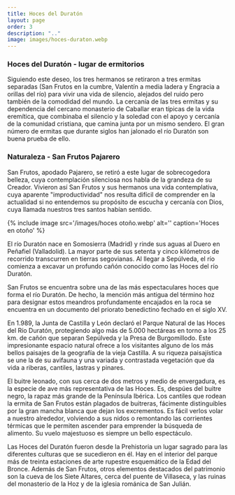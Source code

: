 ```yaml
---
title: Hoces del Duratón
layout: page
order: 3
description: ".."
image: images/hoces-duraton.webp
---
```


### Hoces del Duratón - lugar de ermitorios

Siguiendo este deseo, los tres hermanos se retiraron a tres ermitas separadas (San Frutos en la cumbre, Valentín a media ladera y Engracia a orillas del río) para vivir una vida de silencio, alejados del ruido pero también de la comodidad del mundo. La cercanía de las tres ermitas y su dependencia del cercano monasterio de Caballar eran típicas de la vida eremítica, que combinaba el silencio y la soledad con el apoyo y cercanía de la comunidad cristiana, que camina junta por un mismo sendero. El gran número de ermitas que durante siglos han jalonado el río Duratón son buena prueba de ello.

### Naturaleza - San Frutos Pajarero

San Frutos, apodado Pajarero, se retiró a este lugar de sobrecogedora belleza, cuya contemplación silenciosa nos habla de la grandeza de su Creador. Vivieron así San Frutos y sus hermanos una vida contemplativa, cuya aparente "improductividad" nos resulta difícil de comprender en la actualidad si no entendemos su propósito de escucha y cercanía con Dios, cuya llamada nuestros tres santos habían sentido.

{% include image src='/images/hoces otoño.webp' alt='' caption='Hoces en otoño' %}


El río Duratón nace en Somosierra (Madrid) y rinde sus aguas al Duero en Peñafiel (Valladolid). La mayor parte de sus setenta y cinco kilómetros de recorrido transcurren en tierras segovianas. Al llegar a Sepúlveda, el río comienza a excavar un profundo cañón conocido como las Hoces del río Duratón.

San Frutos se encuentra sobre una de las más espectaculares hoces que forma el río Duratón. De hecho, la mención más antigua del término hoz para designar estos meandros profundamente encajados en la roca se encuentra en un documento del priorato benedictino fechado en el siglo XV.

En 1.989, la Junta de Castilla y León declaró el Parque Natural de las Hoces del Río Duratón, protegiendo algo más de 5.000 hectáreas en torno a los 25 km. de cañón que separan Sepúlveda y la Presa de Burgomillodo. Este impresionante espacio natural ofrece a los visitantes alguno de los más bellos paisajes de la geografía de la vieja Castilla. A su riqueza paisajística se une la de su avifauna y una variada y contrastada vegetación que da vida a riberas, cantiles, lastras y pinares.

El buitre leonado, con sus cerca de dos metros y medio de envergadura, es la especie de ave más representativa de las Hoces. Es, despúes del buitre negro, la rapaz más grande de la Península Ibérica. Los cantiles que rodean la ermita de San Frutos están plagados de buitreras, fácimente distinguibles por la gran mancha blanca que dejan los excrementos. Es fácil verlos volar a nuestro alrededor, volviendo a sus nidos o remontando las corrientes térmicas que le permiten ascender para emprender la búsqueda de alimento. Su vuelo majestuoso es siempre un bello espectáculo.

Las Hoces del Duratón fueron desde la Prehistoria un lugar sagrado para las diferentes culturas que se sucedieron en él. Hay en el interior del parque más de treinta estaciones de arte rupestre esquemático de la Edad del Bronce. Además de San Frutos, otros elementos destacados del patrimonio son la cueva de los Siete Altares, cerca del puente de Villaseca, y las ruinas del monasterio de la Hoz y de la iglesia románica de San Julián.